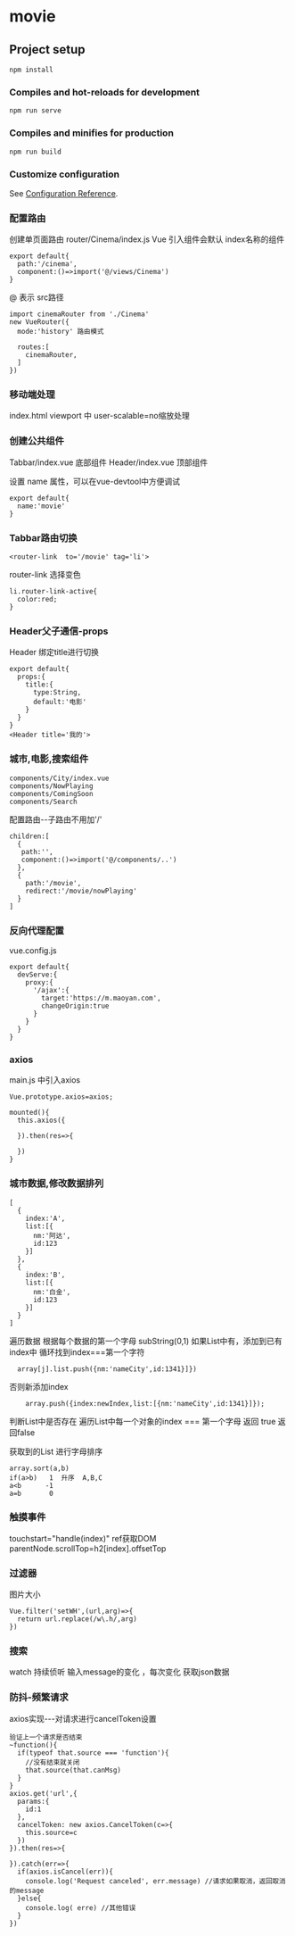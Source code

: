# movie

## Project setup
```
npm install
```

### Compiles and hot-reloads for development
```
npm run serve
```

### Compiles and minifies for production
```
npm run build
```

### Customize configuration
See [Configuration Reference](https://cli.vuejs.org/config/).

### 配置路由
创建单页面路由  router/Cinema/index.js
Vue 引入组件会默认 index名称的组件
```
export default{
  path:'/cinema',
  component:()=>import('@/views/Cinema')
}
```
@ 表示 src路径
```
import cinemaRouter from './Cinema'
new VueRouter({
  mode:'history' 路由模式
  
  routes:[
    cinemaRouter,
  ]
})
```
### 移动端处理
index.html 
viewport 中   user-scalable=no缩放处理

### 创建公共组件
Tabbar/index.vue 底部组件
Header/index.vue 顶部组件

设置 name 属性，可以在vue-devtool中方便调试
```
export default{
  name:'movie'
}
```
### Tabbar路由切换
```
<router-link  to='/movie' tag='li'>
```
router-link 选择变色
```
li.router-link-active{
  color:red;
}
```
###  Header父子通信-props
Header 绑定title进行切换
```
export default{
  props:{
    title:{
      type:String,
      default:'电影'
    }
  }
}
<Header title='我的'>
```
### 城市,电影,搜索组件
```
components/City/index.vue
components/NowPlaying
components/ComingSoon
components/Search
```
配置路由--子路由不用加'/'
```
children:[
  {
   path:'',
   component:()=>import('@/components/..')
  },
  {
    path:'/movie',
    redirect:'/movie/nowPlaying'
  }
]
```
### 反向代理配置
vue.config.js
```
export default{
  devServe:{
    proxy:{
      '/ajax':{
        target:'https://m.maoyan.com',
        changeOrigin:true
      }
    }
  }
}
```
### axios 
main.js 中引入axios
```
Vue.prototype.axios=axios;

mounted(){
  this.axios({
    
  }).then(res=>{
    
  })
}
```
### 城市数据,修改数据排列
```
[
  {
    index:'A',
    list:[{
      nm:'阿达',
      id:123
    }]
  },
  {
    index:'B',
    list:[{
      nm:'白金',
      id:123
    }]
  }
]
```
遍历数据
  根据每个数据的第一个字母 subString(0,1)
  如果List中有，添加到已有index中
    循环找到index===第一个字符
```
  array[j].list.push({nm:'nameCity',id:1341}]})
```
  否则新添加index
```
    array.push({index:newIndex,list:[{nm:'nameCity',id:1341}]});
```  
判断List中是否存在
 遍历List中每一个对象的index  === 第一个字母
    返回 true
 返回false
 
获取到的List 进行字母排序
```
array.sort(a,b)
if(a>b)   1  升序  A,B,C
a<b      -1
a=b       0
```
### 触摸事件
touchstart="handle(index)"
ref获取DOM 
parentNode.scrollTop=h2[index].offsetTop
### 过滤器
图片大小
```
Vue.filter('setWH',(url,arg)=>{
  return url.replace(/w\.h/,arg)
})
```

### 搜索
watch 持续侦听 输入message的变化 ，每次变化 获取json数据

### 防抖-频繁请求
axios实现---对请求进行cancelToken设置
```
验证上一个请求是否结束
~function(){
  if(typeof that.source === 'function'){
    //没有结束就关闭
    that.source(that.canMsg)
  }
}
axios.get('url',{
  params:{
    id:1
  },
  cancelToken: new axios.CancelToken(c=>{
    this.source=c
  })
}).then(res=>{
  
}).catch(err=>{
  if(axios.isCancel(err)){
    console.log('Request canceled', err.message) //请求如果取消，返回取消的message
  }else{
    console.log( erre) //其他错误
  }
})
```
